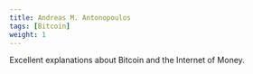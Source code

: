 ```yaml
---
title: Andreas M. Antonopoulos
tags: [Bitcoin]
weight: 1
---
```


Excellent explanations about Bitcoin and the Internet of Money.
